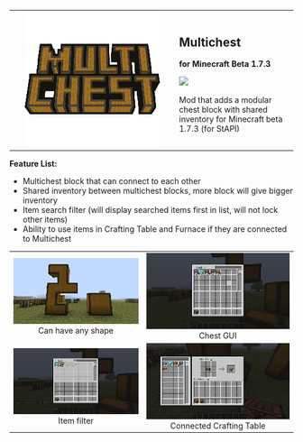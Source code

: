 <table  align="center">
	<tbody>
		<tr>
			<td width="280px" style="text-align: center;"><img src="src/main/resources/assets/multichest/icon.png" alt="" style="width:240px;image-rendering: pixelated;"/></td>		
			<td>
				<h2 align="left">Multichest</h2>
				<p><b>for Minecraft Beta 1.7.3</b></p>
				<a href="https://jitpack.io/#paulevsGitch/Multichest"><img src="https://jitpack.io/v/paulevsGitch/Multichest.svg"></a>
				<p>Mod that adds a modular chest block with shared inventory for Minecraft beta 1.7.3 (for StAPI)</p>
			</td>		
		</tr>
	</tbody>
</table>

**Feature List:**
- Multichest block that can connect to each other
- Shared inventory between multichest blocks, more block will give bigger inventory
- Item search filter (will display searched items first in list, will not lock other items)
- Ability to use items in Crafting Table and Furnace if they are connected to Multichest

<table style="width:100%" align="center">
	<tbody>
		<tr>
			<td style="text-align: center; align-content: center;"><img src="screenshots/1.png" alt="" style="width:100%;image-rendering: pixelated;"/>Can have any shape</td>
			<td style="text-align: center; align-content: center;"><img src="screenshots/2.png" alt="" style="width:100%;image-rendering: pixelated;"/>Chest GUI</td>
		</tr>
		<tr>
			<td style="text-align: center; align-content: center;"><img src="screenshots/3.png" alt="" style="width:100%;image-rendering: pixelated;"/>Item filter</td>
			<td style="text-align: center; align-content: center;"><img src="screenshots/4.png" alt="" style="width:100%;image-rendering: pixelated;"/>Connected Crafting Table</td>
		</tr>
	</tbody>
</table>